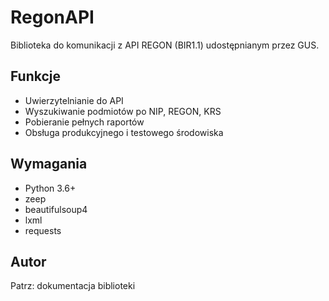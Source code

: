 # RegonAPI

Biblioteka do komunikacji z API REGON (BIR1.1) udostępnianym przez GUS.

## Funkcje

- Uwierzytelnianie do API
- Wyszukiwanie podmiotów po NIP, REGON, KRS
- Pobieranie pełnych raportów
- Obsługa produkcyjnego i testowego środowiska

## Wymagania

- Python 3.6+
- zeep
- beautifulsoup4
- lxml
- requests

## Autor

Patrz: dokumentacja biblioteki
